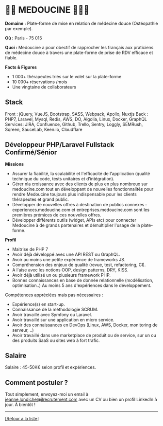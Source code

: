 # 🧘🏼 MEDOUCINE 🧑🏻‍⚕️

**Domaine :** Plate-forme de mise en relation de médecine douce (Ostéopathie par exemple).

**Où :** Paris - 75 015

**Quoi :** Medoucine a pour obectif de rapprocher les français aux praticiens de médecine douce à travers une plate-forme de prise de RDV efficace et fiable.

**Facts & Figures**

* 1 000+ thérapeutes triés sur le volet sur la plate-forme
* 10 000+ réservations /mois
* Une vingtaine de collaborateurs

## Stack

Front : jQuery, VueJS, Bootstrap, SASS, Webpack, Apollo, Nuxtjs
Back : PHP7, Laravel, Mysql, Redis, AWS, DO, Algolia, Linux, Docker, GraphQL
Services: JIRA, Confluence, Github, Trello, Sentry, Loggly, SEMRush, Sqreen, SauceLab, Keen.io, Cloudflare

## Développeur PHP/Laravel Fullstack Confirmé/Sénior

**Missions**

* Assurer la fiabilité, la scalabilité et l'efficacité de l'application (qualité technique du code, tests unitaires et d’intégration).
* Gérer nla croissance avec des clients de plus en plus nombreux sur medoucine.com tout en développant de nouvelles fonctionnalités pour rendre Medoucine toujours plus indispensable pour les clients thérapeutes et grand public.
* Développer de nouvelles offres à destination de publics connexes : experiences.medoucine.com et entreprises.medoucine.com sont les premières prémices de ces nouvelles offres.
* Développer différents outils (widget, APIs etc) pour connecter Medoucine à de grands partenaires et démultiplier l'usage de la plate-forme.

**Profil**

* Maitrise de PHP 7
* Avoir déjà développé avec une API REST ou GraphQL.
* Avoir au moins une petite expérience de frameworks JS.
* Compréhension des enjeux de qualité (revue, test, refactoring, CI).
* A l'aise avec les notions OOP, design patterns, DRY, KISS.
* Avoir déjà utilisé un ou plusieurs framework PHP.
* Bonnes connaissances en base de donnée relationnelle (modélisation, optimisation..) Au moins 5 ans d'expériences dans le développement.

Compétences appréciées mais pas nécessaires :

* Expérience(s) en start-up.
* Connaissance de la méthodologie SCRUM.
* Avoir travaillé avec Symfony ou Laravel.
* Avoir travaillé sur une application en micro service.
* Avoir des connaissances en DevOps (Linux, AWS, Docker, monitoring de serveur, ..)
* Avoir travaillé dans une marketplace de produit ou de service, sur un ou des produits SaaS ou sites web à fort trafic.

## Salaire

Salaire : 45-50K€ selon profil et expériences.

## Comment postuler ?

Tout simplement, envoyez-moi un email à jeanne.londiche@jlrecrutement.com avec un CV ou bien un profil LinkedIn à jour. À bientôt ! 

----
<a href="https://github.com/jlondiche/job-board-php/blob/master/README.md">[Retour a la liste]</a>